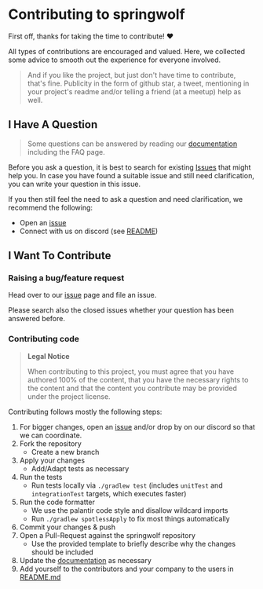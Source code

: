 # Contributing to springwolf

First off, thanks for taking the time to contribute! ❤️

All types of contributions are encouraged and valued.
Here, we collected some advice to smooth out the experience for everyone involved.

> And if you like the project, but just don't have time to contribute, that's fine. Publicity in the form of github star, a tweet, mentioning in your project's readme and/or telling a friend (at a meetup) help as well.

## I Have A Question

> Some questions can be answered by reading our [documentation](https://www.springwolf.dev/docs/faq) including the FAQ page.

Before you ask a question, it is best to search for existing [Issues](https://github.com/springwolf/springwolf-core/issues) that might help you.
In case you have found a suitable issue and still need clarification, you can write your question in this issue.

If you then still feel the need to ask a question and need clarification, we recommend the following:
- Open an [issue](https://github.com/springwolf/springwolf-core/issues)
- Connect with us on discord (see [README](README.md))

## I Want To Contribute
### Raising a bug/feature request

Head over to our [issue](https://github.com/springwolf/springwolf-core/issues?q=is%3Aissue) page and file an issue.

Please search also the closed issues whether your question has been answered before.

### Contributing code
> **Legal Notice**
> 
> When contributing to this project, you must agree that you have authored 100% of the content, that you have the necessary rights to the content and that the content you contribute may be provided under the project license.

Contributing follows mostly the following steps:

1. For bigger changes, open an [issue](https://github.com/springwolf/springwolf-core/issues) and/or drop by on our discord so that we can coordinate.
2. Fork the repository
   - Create a new branch
3. Apply your changes
   - Add/Adapt tests as necessary
4. Run the tests
   - Run tests locally via `./gradlew test` (includes `unitTest` and `integrationTest` targets, which executes faster)
5. Run the code formatter
   - We use the palantir code style and disallow wildcard imports
   - Run `./gradlew spotlessApply` to fix most things automatically
6. Commit your changes & push
7. Open a Pull-Request against the springwolf repository
   - Use the provided template to briefly describe why the changes should be included
8. Update the [documentation](https://github.com/springwolf/springwolf.github.io) as necessary
9. Add yourself to the contributors and your company to the users in [README.md](README.md)

